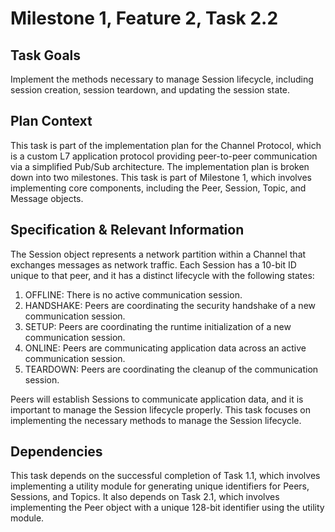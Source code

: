 # Milestone 1, Feature 2, Task 2.2

## Task Goals
Implement the methods necessary to manage Session lifecycle, including session creation, session teardown, and updating the session state.

## Plan Context
This task is part of the implementation plan for the Channel Protocol, which is a custom L7 application protocol providing peer-to-peer communication via a simplified Pub/Sub architecture. The implementation plan is broken down into two milestones. This task is part of Milestone 1, which involves implementing core components, including the Peer, Session, Topic, and Message objects.

## Specification & Relevant Information
The Session object represents a network partition within a Channel that exchanges messages as network traffic. Each Session has a 10-bit ID unique to that peer, and it has a distinct lifecycle with the following states:
1. OFFLINE: There is no active communication session.
2. HANDSHAKE: Peers are coordinating the security handshake of a new communication session.
2. SETUP: Peers are coordinating the runtime initialization of a new communication session.
3. ONLINE: Peers are communicating application data across an active communication session.
4. TEARDOWN: Peers are coordinating the cleanup of the communication session.

Peers will establish Sessions to communicate application data, and it is important to manage the Session lifecycle properly. This task focuses on implementing the necessary methods to manage the Session lifecycle.

## Dependencies
This task depends on the successful completion of Task 1.1, which involves implementing a utility module for generating unique identifiers for Peers, Sessions, and Topics. It also depends on Task 2.1, which involves implementing the Peer object with a unique 128-bit identifier using the utility module.
